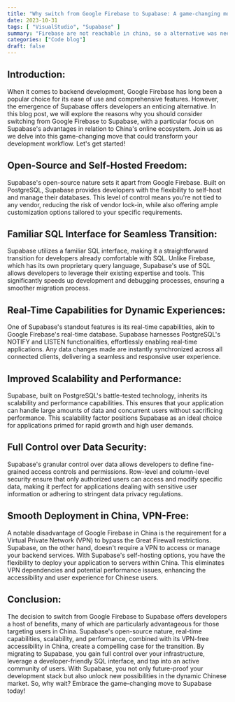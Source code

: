 ```yaml
---
title: "Why switch from Google Firebase to Supabase: A game-changing move with china in mind"
date: 2023-10-31
tags: [ "VisualStudio", "Supabase" ]
summary: "Firebase are not reachable in china, so a alternative was needed and also found"
categories: ["Code blog"]
draft: false
---
```


## Introduction:
When it comes to backend development, Google Firebase has long been a popular choice for its ease of use and comprehensive features. However, the emergence of Supabase offers developers an enticing alternative. In this blog post, we will explore the reasons why you should consider switching from Google Firebase to Supabase, with a particular focus on Supabase's advantages in relation to China's online ecosystem. Join us as we delve into this game-changing move that could transform your development workflow. Let's get started!

## Open-Source and Self-Hosted Freedom:
Supabase's open-source nature sets it apart from Google Firebase. Built on PostgreSQL, Supabase provides developers with the flexibility to self-host and manage their databases. This level of control means you're not tied to any vendor, reducing the risk of vendor lock-in, while also offering ample customization options tailored to your specific requirements.

## Familiar SQL Interface for Seamless Transition:
Supabase utilizes a familiar SQL interface, making it a straightforward transition for developers already comfortable with SQL. Unlike Firebase, which has its own proprietary query language, Supabase's use of SQL allows developers to leverage their existing expertise and tools. This significantly speeds up development and debugging processes, ensuring a smoother migration process.

## Real-Time Capabilities for Dynamic Experiences:
One of Supabase's standout features is its real-time capabilities, akin to Google Firebase's real-time database. Supabase harnesses PostgreSQL's NOTIFY and LISTEN functionalities, effortlessly enabling real-time applications. Any data changes made are instantly synchronized across all connected clients, delivering a seamless and responsive user experience.

## Improved Scalability and Performance:
Supabase, built on PostgreSQL's battle-tested technology, inherits its scalability and performance capabilities. This ensures that your application can handle large amounts of data and concurrent users without sacrificing performance. This scalability factor positions Supabase as an ideal choice for applications primed for rapid growth and high user demands.

## Full Control over Data Security:
Supabase's granular control over data allows developers to define fine-grained access controls and permissions. Row-level and column-level security ensure that only authorized users can access and modify specific data, making it perfect for applications dealing with sensitive user information or adhering to stringent data privacy regulations.

## Smooth Deployment in China, VPN-Free:
A notable disadvantage of Google Firebase in China is the requirement for a Virtual Private Network (VPN) to bypass the Great Firewall restrictions. Supabase, on the other hand, doesn't require a VPN to access or manage your backend services. With Supabase's self-hosting options, you have the flexibility to deploy your application to servers within China. This eliminates VPN dependencies and potential performance issues, enhancing the accessibility and user experience for Chinese users.

## Conclusion:
The decision to switch from Google Firebase to Supabase offers developers a host of benefits, many of which are particularly advantageous for those targeting users in China. Supabase's open-source nature, real-time capabilities, scalability, and performance, combined with its VPN-free accessibility in China, create a compelling case for the transition. By migrating to Supabase, you gain full control over your infrastructure, leverage a developer-friendly SQL interface, and tap into an active community of users. With Supabase, you not only future-proof your development stack but also unlock new possibilities in the dynamic Chinese market. So, why wait? Embrace the game-changing move to Supabase today!
